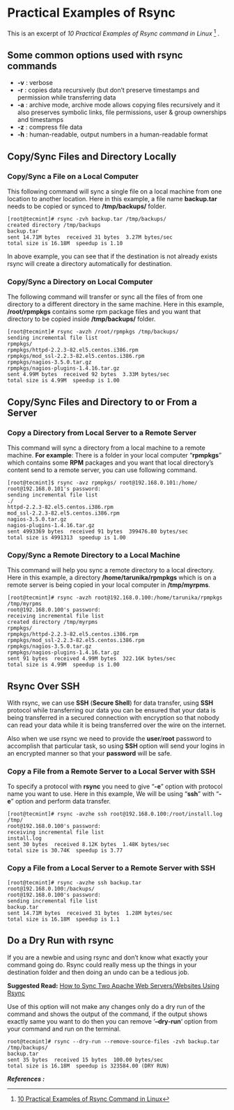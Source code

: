 # Practical Examples of Rsync

This is an excerpt of *10 Practical Examples of Rsync command in Linux* [^1] .

## Some common options used with rsync commands

  * **-v** : verbose
  * **-r** : copies data recursively (but don’t preserve timestamps and permission while transferring data
  * **-a** : archive mode, archive mode allows copying  files recursively and it also preserves symbolic links, file  permissions, user & group ownerships and timestamps
  * **-z** : compress file data
  * **-h** : human-readable, output numbers in a human-readable format

## Copy/Sync Files and Directory Locally

### Copy/Sync a File on a Local Computer

This following command will sync a single file on a local machine  from one location to another location. Here in this example, a file name  **backup.tar** needs to be copied or synced to **/tmp/backups/** folder.

```shell
[root@tecmint]# rsync -zvh backup.tar /tmp/backups/
created directory /tmp/backups
backup.tar
sent 14.71M bytes  received 31 bytes  3.27M bytes/sec
total size is 16.18M  speedup is 1.10
```

In above example, you can see that if the destination is not already  exists rsync will create a directory automatically for destination.

### Copy/Sync a Directory on Local Computer

The following command will transfer or sync all the files of from one  directory to a different directory in the same machine. Here in this  example, **/root/rpmpkgs** contains some rpm package files and you want that directory to be copied inside **/tmp/backups/** folder.

```shell
[root@tecmint]# rsync -avzh /root/rpmpkgs /tmp/backups/
sending incremental file list
rpmpkgs/
rpmpkgs/httpd-2.2.3-82.el5.centos.i386.rpm
rpmpkgs/mod_ssl-2.2.3-82.el5.centos.i386.rpm
rpmpkgs/nagios-3.5.0.tar.gz
rpmpkgs/nagios-plugins-1.4.16.tar.gz
sent 4.99M bytes  received 92 bytes  3.33M bytes/sec
total size is 4.99M  speedup is 1.00
```

## Copy/Sync Files and Directory to or From a Server

### Copy a Directory from Local Server to a Remote Server

This command will sync a directory from a local machine to a remote machine. **For example**: There is a folder in your local computer “**rpmpkgs**” which contains some **RPM** packages and you want that local directory’s content send to a remote server, you can use following command.

```shell
[root@tecmint]$ rsync -avz rpmpkgs/ root@192.168.0.101:/home/
root@192.168.0.101's password:
sending incremental file list
./
httpd-2.2.3-82.el5.centos.i386.rpm
mod_ssl-2.2.3-82.el5.centos.i386.rpm
nagios-3.5.0.tar.gz
nagios-plugins-1.4.16.tar.gz
sent 4993369 bytes  received 91 bytes  399476.80 bytes/sec
total size is 4991313  speedup is 1.00
```

### Copy/Sync a Remote Directory to a Local Machine

This command will help you sync a remote directory to a local directory. Here in this example, a directory **/home/tarunika/rpmpkgs** which is on a remote server is being copied in your local computer in **/tmp/myrpms**.

```shell
[root@tecmint]# rsync -avzh root@192.168.0.100:/home/tarunika/rpmpkgs /tmp/myrpms
root@192.168.0.100's password:
receiving incremental file list
created directory /tmp/myrpms
rpmpkgs/
rpmpkgs/httpd-2.2.3-82.el5.centos.i386.rpm
rpmpkgs/mod_ssl-2.2.3-82.el5.centos.i386.rpm
rpmpkgs/nagios-3.5.0.tar.gz
rpmpkgs/nagios-plugins-1.4.16.tar.gz
sent 91 bytes  received 4.99M bytes  322.16K bytes/sec
total size is 4.99M  speedup is 1.00
```

## Rsync Over SSH

With rsync, we can use **SSH** (**Secure Shell**) for data transfer, using **SSH**  protocol while transferring our data you can be ensured that your data  is being transferred in a secured connection with encryption so that  nobody can read your data while it is being transferred over the wire on  the internet.

Also when we use rsync we need to provide the **user**/**root** password to accomplish that particular task, so using **SSH** option will send your logins in an encrypted manner so that your **password** will be safe.

### Copy a File from a Remote Server to a Local Server with SSH

To specify a protocol with **rsync** you need to give “**-e**” option with protocol name you want to use. Here in this example, We will be using “**ssh**” with “**-e**” option and perform data transfer.

```shell
[root@tecmint]# rsync -avzhe ssh root@192.168.0.100:/root/install.log /tmp/
root@192.168.0.100's password:
receiving incremental file list
install.log
sent 30 bytes  received 8.12K bytes  1.48K bytes/sec
total size is 30.74K  speedup is 3.77
```

### Copy a File from a Local Server to a Remote Server with SSH

```shell
[root@tecmint]# rsync -avzhe ssh backup.tar root@192.168.0.100:/backups/
root@192.168.0.100's password:
sending incremental file list
backup.tar
sent 14.71M bytes  received 31 bytes  1.28M bytes/sec
total size is 16.18M  speedup is 1.1
```

## Do a Dry Run with rsync

If you are a newbie and using rsync and don’t know what exactly your  command going do. Rsync could really mess up the things in your  destination folder and then doing an undo can be a tedious job.

**Suggested Read:** [How to Sync Two Apache Web Servers/Websites Using Rsync](https://www.tecmint.com/sync-two-apache-websites-using-rsync/)

Use of this option will not make any changes only do a dry run of the  command and shows the output of the command, if the output shows  exactly same you want to do then you can remove ‘**–dry-run**‘ option from your command and run on the terminal.

```shell
root@tecmint]# rsync --dry-run --remove-source-files -zvh backup.tar /tmp/backups/
backup.tar
sent 35 bytes  received 15 bytes  100.00 bytes/sec
total size is 16.18M  speedup is 323584.00 (DRY RUN)
```



***References :*** 

[^1]: [10 Practical Examples of Rsync Command in Linux](https://www.tecmint.com/rsync-local-remote-file-synchronization-commands/)